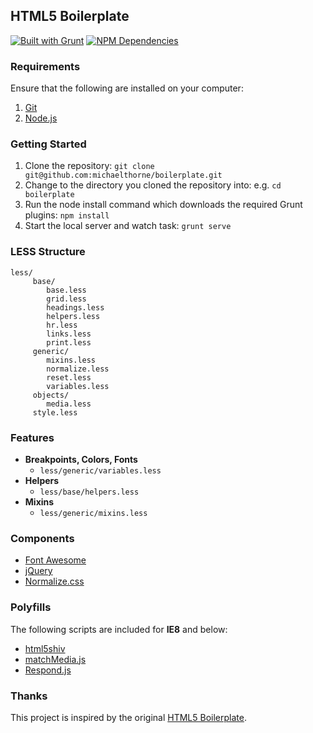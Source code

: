 ## HTML5 Boilerplate

[![Built with Grunt](https://cdn.gruntjs.com/builtwith.png)](http://gruntjs.com)
[![NPM Dependencies](https://david-dm.org/michaelthorne/boilerplate.png)](https://david-dm.org)

### Requirements

Ensure that the following are installed on your computer:

1. [Git](http://git-scm.com)
2. [Node.js](http://nodejs.org)

### Getting Started

1. Clone the repository: `git clone git@github.com:michaelthorne/boilerplate.git`
2. Change to the directory you cloned the repository into: e.g. `cd boilerplate`
3. Run the node install command which downloads the required Grunt plugins: `npm install`
4. Start the local server and watch task: `grunt serve`

### LESS Structure

```
less/
     base/
        base.less
        grid.less
        headings.less
        helpers.less
        hr.less
        links.less
        print.less
     generic/
        mixins.less
        normalize.less
        reset.less
        variables.less
     objects/
        media.less
     style.less
```

### Features

- **Breakpoints, Colors, Fonts**
    - `less/generic/variables.less`
- **Helpers**
    - `less/base/helpers.less`
- **Mixins**
    - `less/generic/mixins.less`

### Components

- [Font Awesome](http://fontawesome.io)
- [jQuery](http://jquery.com)
- [Normalize.css](http://necolas.github.io/normalize.css)

### Polyfills

The following scripts are included for **IE8** and below:
- [html5shiv](https://github.com/aFarkas/html5shiv)
- [matchMedia.js](https://github.com/paulirish/matchMedia.js)
- [Respond.js](https://github.com/scottjehl/Respond)

### Thanks

This project is inspired by the original [HTML5 Boilerplate](http://html5boilerplate.com).
